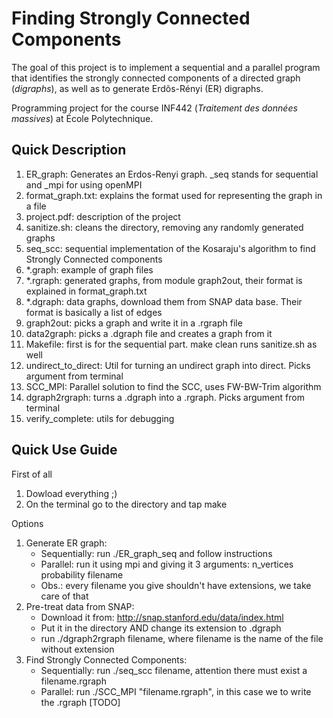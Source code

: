 # Finding Strongly Connected Components

The goal of this project is to implement a sequential and a parallel program that identifies the strongly connected components of a directed graph (*digraphs*), as well as to generate Erdõs-Rényi (ER) digraphs.

Programming project for the course INF442 (*Traitement des données massives*) at École Polytechnique.


## Quick Description
  1. ER_graph: Generates an Erdos-Renyi graph. \_seq stands for sequential and \_mpi for using openMPI 
  2. format_graph.txt: explains the format used for representing the graph in a file
  3. project.pdf: description of the project
  4. sanitize.sh: cleans the directory, removing any randomly generated graphs
  5. seq_scc: sequential implementation of the Kosaraju's algorithm to find Strongly Connected components
  6. \*.graph: example of graph files
  7. \*.rgraph: generated graphs, from module graph2out, their format is explained in format_graph.txt
  8. \*.dgraph: data graphs, download them from SNAP data base. Their format is basically a list of edges
  9. graph2out: picks a graph and write it in a .rgraph file
  10. data2graph: picks a .dgraph file and creates a graph from it
  12. Makefile: first is for the sequential part. make clean runs sanitize.sh as well
  13. undirect_to_direct: Util for turning an undirect graph into direct. Picks argument from terminal
  14. SCC_MPI: Parallel solution to find the SCC, uses FW-BW-Trim algorithm
  15. dgraph2rgraph: turns a .dgraph into a .rgraph. Picks argument from terminal
  16. verify_complete: utils for debugging
  
## Quick Use Guide
  First of all
  1. Dowload everything ;)
  2. On the terminal go to the directory and tap make
  
  Options
  1. Generate ER graph:
      * Sequentially: run ./ER_graph_seq and follow instructions
      * Parallel: run it using mpi and giving it 3 arguments: n_vertices probability filename
      * Obs.: every filename you give shouldn't have extensions, we take care of that
  2. Pre-treat data from SNAP:
      * Download it from: http://snap.stanford.edu/data/index.html
      * Put it in the directory AND change its extension to .dgraph
      * run ./dgraph2rgraph filename, where filename is the name of the file without extension
  3. Find Strongly Connected Components:
      * Sequentially: run ./seq_scc filename, attention there must exist a filename.rgraph
      * Parallel: run ./SCC_MPI "filename.rgraph", in this case we to write the .rgraph [TODO]
    
    

